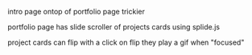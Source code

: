 intro page ontop of portfolio page
  trickier

portfolio page has slide scroller of projects cards
  using splide.js

project cards can flip with a click
  on flip they play a gif when "focused"